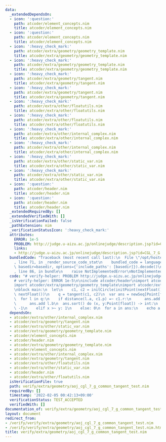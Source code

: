 ```yaml
---
data:
  _extendedDependsOn:
  - icon: ':question:'
    path: atcoder/element_concepts.nim
    title: atcoder/element_concepts.nim
  - icon: ':question:'
    path: atcoder/element_concepts.nim
    title: atcoder/element_concepts.nim
  - icon: ':heavy_check_mark:'
    path: atcoder/extra/geometry/geometry_template.nim
    title: atcoder/extra/geometry/geometry_template.nim
  - icon: ':heavy_check_mark:'
    path: atcoder/extra/geometry/geometry_template.nim
    title: atcoder/extra/geometry/geometry_template.nim
  - icon: ':heavy_check_mark:'
    path: atcoder/extra/geometry/tangent.nim
    title: atcoder/extra/geometry/tangent.nim
  - icon: ':heavy_check_mark:'
    path: atcoder/extra/geometry/tangent.nim
    title: atcoder/extra/geometry/tangent.nim
  - icon: ':heavy_check_mark:'
    path: atcoder/extra/other/floatutils.nim
    title: atcoder/extra/other/floatutils.nim
  - icon: ':heavy_check_mark:'
    path: atcoder/extra/other/floatutils.nim
    title: atcoder/extra/other/floatutils.nim
  - icon: ':heavy_check_mark:'
    path: atcoder/extra/other/internal_complex.nim
    title: atcoder/extra/other/internal_complex.nim
  - icon: ':heavy_check_mark:'
    path: atcoder/extra/other/internal_complex.nim
    title: atcoder/extra/other/internal_complex.nim
  - icon: ':heavy_check_mark:'
    path: atcoder/extra/other/static_var.nim
    title: atcoder/extra/other/static_var.nim
  - icon: ':heavy_check_mark:'
    path: atcoder/extra/other/static_var.nim
    title: atcoder/extra/other/static_var.nim
  - icon: ':question:'
    path: atcoder/header.nim
    title: atcoder/header.nim
  - icon: ':question:'
    path: atcoder/header.nim
    title: atcoder/header.nim
  _extendedRequiredBy: []
  _extendedVerifiedWith: []
  _isVerificationFailed: false
  _pathExtension: nim
  _verificationStatusIcon: ':heavy_check_mark:'
  attributes:
    ERROR: 1e-5
    PROBLEM: http://judge.u-aizu.ac.jp/onlinejudge/description.jsp?id=CGL_7_G
    links:
    - http://judge.u-aizu.ac.jp/onlinejudge/description.jsp?id=CGL_7_G
  bundledCode: "Traceback (most recent call last):\n  File \"/opt/hostedtoolcache/Python/3.10.5/x64/lib/python3.10/site-packages/onlinejudge_verify/documentation/build.py\"\
    , line 71, in _render_source_code_stat\n    bundled_code = language.bundle(stat.path,\
    \ basedir=basedir, options={'include_paths': [basedir]}).decode()\n  File \"/opt/hostedtoolcache/Python/3.10.5/x64/lib/python3.10/site-packages/onlinejudge_verify/languages/nim.py\"\
    , line 86, in bundle\n    raise NotImplementedError\nNotImplementedError\n"
  code: "# verify-helper: PROBLEM http://judge.u-aizu.ac.jp/onlinejudge/description.jsp?id=CGL_7_G\n\
    # verify-helper: ERROR 1e-5\n\ninclude atcoder/header\nimport atcoder/extra/other/floatutils\n\
    import atcoder/extra/geometry/geometry_template\nimport atcoder/extra/geometry/tangent\n\
    \nblock main:\n  let\n    c1, c2 = initCircle(initPoint(nextFloat(), nextFloat()),\
    \ nextFloat())\n    q = tangent(c1, c2)\n  var ans = newSeq[Point[float]]()\n\
    \  for l in q:\n    if distance(l.a, c1.p) =~ c1.r:\n      ans.add l.a\n    else:\n\
    \      ans.add l.b\n  ans.sort() do (x, y:Point[float]) -> int:\n    if x <~ y:\
    \ -1\n    elif x >~ y: 1\n    else: 0\n  for a in ans:\n    echo a.toString()\n"
  dependsOn:
  - atcoder/extra/other/internal_complex.nim
  - atcoder/extra/geometry/tangent.nim
  - atcoder/extra/other/static_var.nim
  - atcoder/extra/geometry/geometry_template.nim
  - atcoder/element_concepts.nim
  - atcoder/header.nim
  - atcoder/extra/geometry/geometry_template.nim
  - atcoder/element_concepts.nim
  - atcoder/extra/other/internal_complex.nim
  - atcoder/extra/geometry/tangent.nim
  - atcoder/extra/other/floatutils.nim
  - atcoder/extra/other/static_var.nim
  - atcoder/header.nim
  - atcoder/extra/other/floatutils.nim
  isVerificationFile: true
  path: verify/extra/geometry/aoj_cgl_7_g_common_tangent_test.nim
  requiredBy: []
  timestamp: '2022-02-05 00:42:13+09:00'
  verificationStatus: TEST_ACCEPTED
  verifiedWith: []
documentation_of: verify/extra/geometry/aoj_cgl_7_g_common_tangent_test.nim
layout: document
redirect_from:
- /verify/verify/extra/geometry/aoj_cgl_7_g_common_tangent_test.nim
- /verify/verify/extra/geometry/aoj_cgl_7_g_common_tangent_test.nim.html
title: verify/extra/geometry/aoj_cgl_7_g_common_tangent_test.nim
---
```

